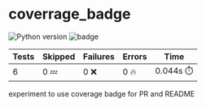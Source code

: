 # coverrage_badge
![Python version](https://img.shields.io/badge/Python-3.7-brightgreen)
![badge](https://img.shields.io/endpoint?url=https://gist.githubusercontent.com/VasanthYennamreddy9/fa30c0cc061747ad9bfd1cebc9f946e8/raw/6d7bea8db7656e5419893ffbf10b1de2661f8ab4/pytest-coverage-comment__main.json)

<!-- Pytest Coverage Comment:Begin -->
| Tests | Skipped | Failures | Errors | Time |
| ----- | ------- | -------- | -------- | ------------------ |
| 6 | 0 :zzz: | 0 :x: | 0 :fire: | 0.044s :stopwatch: |

<!-- Pytest Coverage Comment:End -->

experiment to use coverage badge for PR and README 

